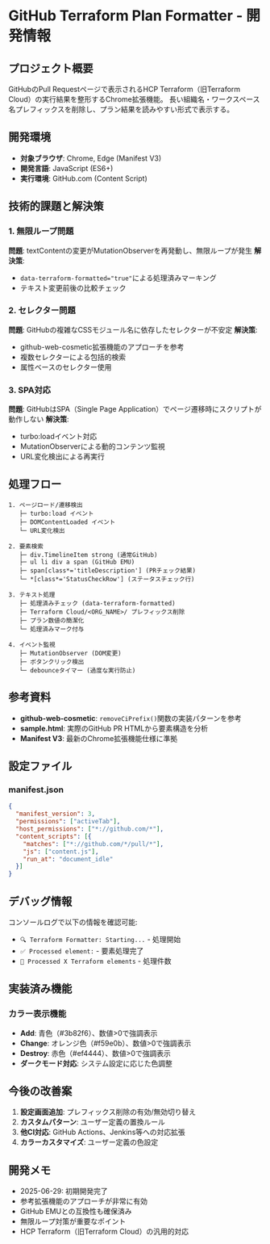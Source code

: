 # GitHub Terraform Plan Formatter - 開発情報

## プロジェクト概要

GitHubのPull Requestページで表示されるHCP Terraform（旧Terraform Cloud）の実行結果を整形するChrome拡張機能。
長い組織名・ワークスペース名プレフィックスを削除し、プラン結果を読みやすい形式で表示する。

## 開発環境

- **対象ブラウザ**: Chrome, Edge (Manifest V3)
- **開発言語**: JavaScript (ES6+)
- **実行環境**: GitHub.com (Content Script)

## 技術的課題と解決策

### 1. 無限ループ問題
**問題**: textContentの変更がMutationObserverを再発動し、無限ループが発生
**解決策**: 
- `data-terraform-formatted="true"`による処理済みマーキング
- テキスト変更前後の比較チェック

### 2. セレクター問題
**問題**: GitHubの複雑なCSSモジュール名に依存したセレクターが不安定
**解決策**: 
- github-web-cosmetic拡張機能のアプローチを参考
- 複数セレクターによる包括的検索
- 属性ベースのセレクター使用

### 3. SPA対応
**問題**: GitHubはSPA（Single Page Application）でページ遷移時にスクリプトが動作しない
**解決策**:
- turbo:loadイベント対応
- MutationObserverによる動的コンテンツ監視
- URL変化検出による再実行

## 処理フロー

```
1. ページロード/遷移検出
   ├─ turbo:load イベント
   ├─ DOMContentLoaded イベント
   └─ URL変化検出

2. 要素検索
   ├─ div.TimelineItem strong (通常GitHub)
   ├─ ul li div a span (GitHub EMU)
   ├─ span[class*='titleDescription'] (PRチェック結果)
   └─ *[class*='StatusCheckRow'] (ステータスチェック行)

3. テキスト処理
   ├─ 処理済みチェック (data-terraform-formatted)
   ├─ Terraform Cloud/<ORG_NAME>/ プレフィックス削除
   ├─ プラン数値の簡潔化
   └─ 処理済みマーク付与

4. イベント監視
   ├─ MutationObserver (DOM変更)
   ├─ ボタンクリック検出
   └─ debounceタイマー (過度な実行防止)
```

## 参考資料

- **github-web-cosmetic**: `removeCiPrefix()`関数の実装パターンを参考
- **sample.html**: 実際のGitHub PR HTMLから要素構造を分析
- **Manifest V3**: 最新のChrome拡張機能仕様に準拠

## 設定ファイル

### manifest.json
```json
{
  "manifest_version": 3,
  "permissions": ["activeTab"],
  "host_permissions": ["*://github.com/*"],
  "content_scripts": [{
    "matches": ["*://github.com/*/pull/*"],
    "js": ["content.js"],
    "run_at": "document_idle"
  }]
}
```

## デバッグ情報

コンソールログで以下の情報を確認可能:
- `🔍 Terraform Formatter: Starting...` - 処理開始
- `✅ Processed element:` - 要素処理完了
- `🎯 Processed X Terraform elements` - 処理件数

## 実装済み機能

### カラー表示機能
- **Add**: 青色（#3b82f6）、数値>0で強調表示
- **Change**: オレンジ色（#f59e0b）、数値>0で強調表示  
- **Destroy**: 赤色（#ef4444）、数値>0で強調表示
- **ダークモード対応**: システム設定に応じた色調整

## 今後の改善案

1. **設定画面追加**: プレフィックス削除の有効/無効切り替え
2. **カスタムパターン**: ユーザー定義の置換ルール
3. **他CI対応**: GitHub Actions、Jenkins等への対応拡張
4. **カラーカスタマイズ**: ユーザー定義の色設定

## 開発メモ

- 2025-06-29: 初期開発完了
- 参考拡張機能のアプローチが非常に有効
- GitHub EMUとの互換性も確保済み
- 無限ループ対策が重要なポイント
- HCP Terraform（旧Terraform Cloud）の汎用的対応